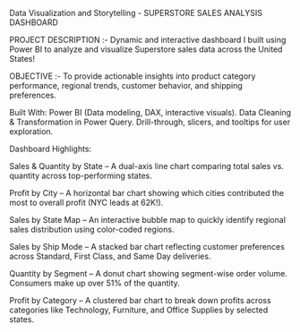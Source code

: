 Data Visualization and Storytelling  -  SUPERSTORE SALES ANALYSIS DASHBOARD


PROJECT DESCRIPTION :- Dynamic and interactive dashboard I built using Power BI to analyze and visualize Superstore sales data across the United States!

OBJECTIVE :- To provide actionable insights into product category performance, regional trends, customer behavior, and shipping preferences.

Built With:
Power BI (Data modeling, DAX, interactive visuals).
Data Cleaning & Transformation in Power Query.
Drill-through, slicers, and tooltips for user exploration.

Dashboard Highlights:

Sales & Quantity by State – A dual-axis line chart comparing total sales vs. quantity across top-performing states.

Profit by City – A horizontal bar chart showing which cities contributed the most to overall profit (NYC leads at 62K!).

Sales by State Map – An interactive bubble map to quickly identify regional sales distribution using color-coded regions.

Sales by Ship Mode – A stacked bar chart reflecting customer preferences across Standard, First Class, and Same Day deliveries.

Quantity by Segment – A donut chart showing segment-wise order volume. Consumers make up over 51% of the quantity.

Profit by Category – A clustered bar chart to break down profits across categories like Technology, Furniture, and Office Supplies by selected states.



